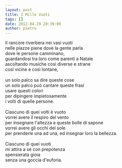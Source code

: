 ```yaml
---
layout: post
title: I Mille Vuoti
tags: []
date: 2012-04-29 20:39:00
author: pietro
---
```

Il rancore riverbera nei vasi vuoti<br/>nelle piazze piene dove la gente parla<br/>dove le persone camminano,<br/>guardandosi tra loro come parenti a Natale<br/>ascoltando musiche così diverse e strane<br/>così vicine e così lontane,<br/><br/>un solo palco sa dire queste cose<br/>un solo palco può cantare queste frasi<br/>usare questi colori<br/>per dipingere impietosamente<br/>i volti di quelle persone.<br/><br/>Ciascuno di quei volti è vuoto<br/>vorrei avere il respiro del vento<br/>per insegnare l'altezza a queste bolle di sapone<br/>vorrei avere gli occhi del sole<br/>per prenderle una ad una, ed insegnar loro la bellezza.<br/><br/>Ciascuno di quei vuoti<br/>mi attira a sé con prepotenza<br/>spensierata gioia<br/>senza una goccia d'euforia.
